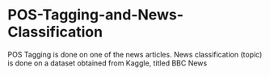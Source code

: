 # POS-Tagging-and-News-Classification
POS Tagging is done on one of the news articles. News classification (topic) is done on a dataset obtained from Kaggle, titled BBC News 
